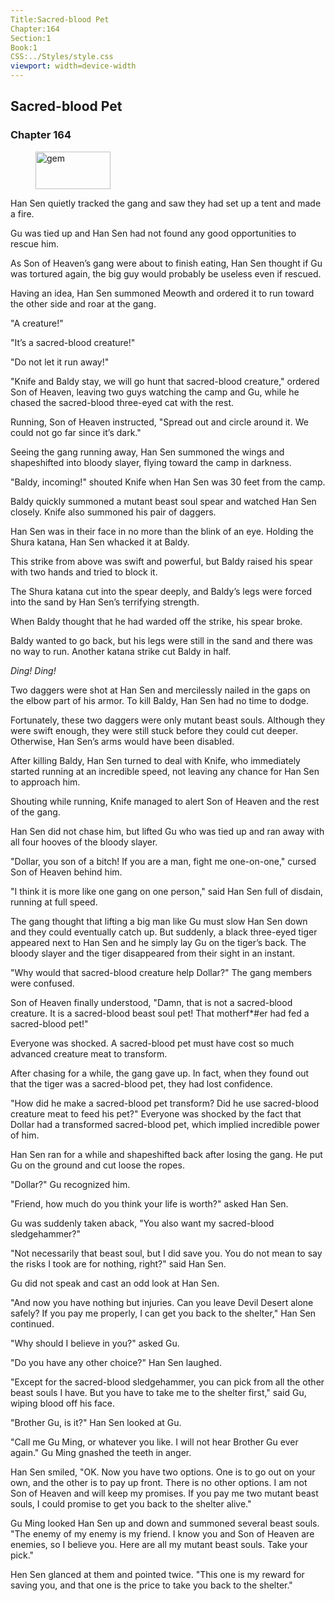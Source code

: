 ```yaml
---
Title:Sacred-blood Pet 
Chapter:164 
Section:1 
Book:1 
CSS:../Styles/style.css 
viewport: width=device-width
---
```

  
## Sacred-blood Pet
### Chapter 164
  
<figure>
	<img src="../Images/gem.gif" alt="gem" id="gem" width="120" height="60" />
</figure>
  

  
Han Sen quietly tracked the gang and saw they had set up a tent and made a fire.

Gu was tied up and Han Sen had not found any good opportunities to rescue him.

As Son of Heaven’s gang were about to finish eating, Han Sen thought if Gu was tortured again, the big guy would probably be useless even if rescued.

Having an idea, Han Sen summoned Meowth and ordered it to run toward the other side and roar at the gang.

"A creature!"

"It’s a sacred-blood creature!"

"Do not let it run away!"

"Knife and Baldy stay, we will go hunt that sacred-blood creature," ordered Son of Heaven, leaving two guys watching the camp and Gu, while he chased the sacred-blood three-eyed cat with the rest.

Running, Son of Heaven instructed, "Spread out and circle around it. We could not go far since it’s dark."

Seeing the gang running away, Han Sen summoned the wings and shapeshifted into bloody slayer, flying toward the camp in darkness.

"Baldy, incoming!" shouted Knife when Han Sen was 30 feet from the camp.

Baldy quickly summoned a mutant beast soul spear and watched Han Sen closely. Knife also summoned his pair of daggers.

Han Sen was in their face in no more than the blink of an eye. Holding the Shura katana, Han Sen whacked it at Baldy.

This strike from above was swift and powerful, but Baldy raised his spear with two hands and tried to block it.

The Shura katana cut into the spear deeply, and Baldy’s legs were forced into the sand by Han Sen’s terrifying strength.

When Baldy thought that he had warded off the strike, his spear broke.

Baldy wanted to go back, but his legs were still in the sand and there was no way to run. Another katana strike cut Baldy in half.

*Ding!* *Ding!*

Two daggers were shot at Han Sen and mercilessly nailed in the gaps on the elbow part of his armor. To kill Baldy, Han Sen had no time to dodge.

Fortunately, these two daggers were only mutant beast souls. Although they were swift enough, they were still stuck before they could cut deeper. Otherwise, Han Sen’s arms would have been disabled.

After killing Baldy, Han Sen turned to deal with Knife, who immediately started running at an incredible speed, not leaving any chance for Han Sen to approach him.

Shouting while running, Knife managed to alert Son of Heaven and the rest of the gang.

Han Sen did not chase him, but lifted Gu who was tied up and ran away with all four hooves of the bloody slayer.

"Dollar, you son of a bitch! If you are a man, fight me one-on-one," cursed Son of Heaven behind him.

"I think it is more like one gang on one person," said Han Sen full of disdain, running at full speed.

The gang thought that lifting a big man like Gu must slow Han Sen down and they could eventually catch up. But suddenly, a black three-eyed tiger appeared next to Han Sen and he simply lay Gu on the tiger’s back. The bloody slayer and the tiger disappeared from their sight in an instant.

"Why would that sacred-blood creature help Dollar?" The gang members were confused.

Son of Heaven finally understood, "Damn, that is not a sacred-blood creature. It is a sacred-blood beast soul pet! That motherf*#er had fed a sacred-blood pet!"

Everyone was shocked. A sacred-blood pet must have cost so much advanced creature meat to transform.

After chasing for a while, the gang gave up. In fact, when they found out that the tiger was a sacred-blood pet, they had lost confidence.

"How did he make a sacred-blood pet transform? Did he use sacred-blood creature meat to feed his pet?" Everyone was shocked by the fact that Dollar had a transformed sacred-blood pet, which implied incredible power of him.

Han Sen ran for a while and shapeshifted back after losing the gang. He put Gu on the ground and cut loose the ropes.

"Dollar?" Gu recognized him.

"Friend, how much do you think your life is worth?" asked Han Sen.

Gu was suddenly taken aback, "You also want my sacred-blood sledgehammer?"

"Not necessarily that beast soul, but I did save you. You do not mean to say the risks I took are for nothing, right?" said Han Sen.

Gu did not speak and cast an odd look at Han Sen.

"And now you have nothing but injuries. Can you leave Devil Desert alone safely? If you pay me properly, I can get you back to the shelter," Han Sen continued.

"Why should I believe in you?" asked Gu.

"Do you have any other choice?" Han Sen laughed.

"Except for the sacred-blood sledgehammer, you can pick from all the other beast souls I have. But you have to take me to the shelter first," said Gu, wiping blood off his face.

"Brother Gu, is it?" Han Sen looked at Gu.

"Call me Gu Ming, or whatever you like. I will not hear Brother Gu ever again." Gu Ming gnashed the teeth in anger.

Han Sen smiled, "OK. Now you have two options. One is to go out on your own, and the other is to pay up front. There is no other options. I am not Son of Heaven and will keep my promises. If you pay me two mutant beast souls, I could promise to get you back to the shelter alive."

Gu Ming looked Han Sen up and down and summoned several beast souls. "The enemy of my enemy is my friend. I know you and Son of Heaven are enemies, so I believe you. Here are all my mutant beast souls. Take your pick."

Hen Sen glanced at them and pointed twice. "This one is my reward for saving you, and that one is the price to take you back to the shelter."